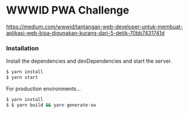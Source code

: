 # WWWID PWA Challenge

https://medium.com/wwwid/tantangan-web-developer-untuk-membuat-aplikasi-web-bisa-digunakan-kurang-dari-5-detik-70bb7431741d

### Installation

Install the dependencies and devDependencies and start the server.

```sh
$ yarn install
$ yarn start
```

For production environments...

```sh
$ yarn install
$ $ yarn build && yarn generate-sw
```
